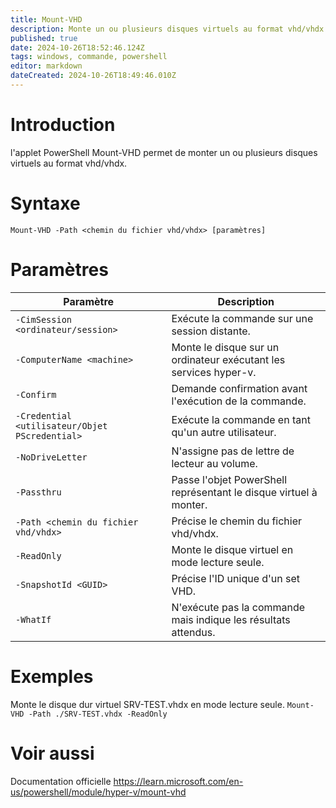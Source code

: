 ```yaml
---
title: Mount-VHD
description: Monte un ou plusieurs disques virtuels au format vhd/vhdx.
published: true
date: 2024-10-26T18:52:46.124Z
tags: windows, commande, powershell
editor: markdown
dateCreated: 2024-10-26T18:49:46.010Z
---
```


# Introduction

l'applet PowerShell Mount-VHD permet de monter un ou plusieurs disques virtuels au format vhd/vhdx.

# Syntaxe

`Mount-VHD -Path <chemin du fichier vhd/vhdx> [paramètres]`

# Paramètres

| Paramètre                                      | Description                                                       |
| ---------------------------------------------- | ----------------------------------------------------------------- |
| `-CimSession <ordinateur/session>`             | Exécute la commande sur une session distante.                     |
| `-ComputerName <machine>`                      | Monte le disque sur un ordinateur exécutant les services hyper-v. |
| `-Confirm`                                     | Demande confirmation avant l'exécution de la commande.            |
| `-Credential <utilisateur/Objet PScredential>` | Exécute la commande en tant qu'un autre utilisateur.              |
| `-NoDriveLetter`                               | N'assigne pas de lettre de lecteur au volume.                     |
| `-Passthru`                                    | Passe l'objet PowerShell représentant le disque virtuel à monter. |
| `-Path <chemin du fichier vhd/vhdx>`           | Précise le chemin du fichier vhd/vhdx.                            |
| `-ReadOnly`                                    | Monte le disque virtuel en mode lecture seule.                    |
| `-SnapshotId <GUID>`                           | Précise l'ID unique d'un set VHD.                                 |
| `-WhatIf`                                      | N'exécute pas la commande mais indique les résultats attendus.    |

# Exemples

Monte le disque dur virtuel SRV-TEST.vhdx en mode lecture seule.
`Mount-VHD -Path ./SRV-TEST.vhdx -ReadOnly`

# Voir aussi

Documentation officielle
https://learn.microsoft.com/en-us/powershell/module/hyper-v/mount-vhd
